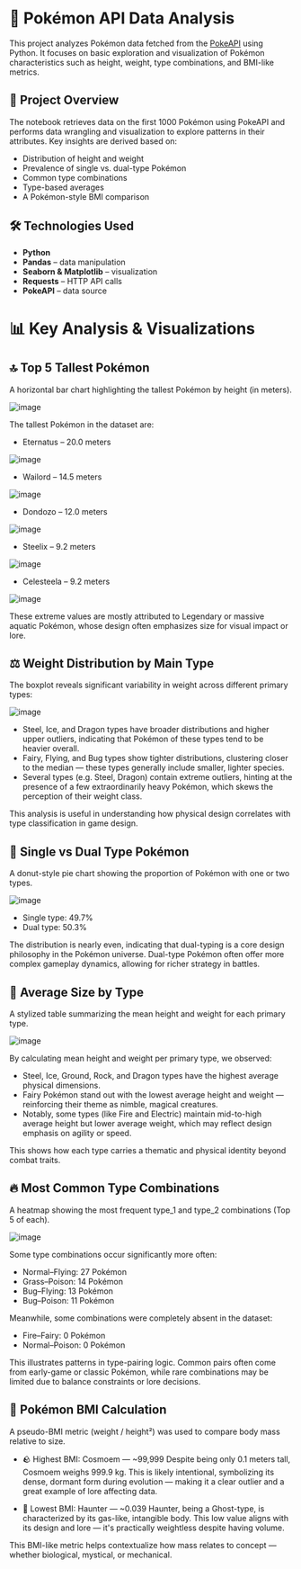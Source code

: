 # 🧬 Pokémon API Data Analysis

This project analyzes Pokémon data fetched from the [PokeAPI](https://pokeapi.co/) using Python. It focuses on basic exploration and visualization of Pokémon characteristics such as height, weight, type combinations, and BMI-like metrics.

## 🚀 Project Overview

The notebook retrieves data on the first 1000 Pokémon using PokeAPI and performs data wrangling and visualization to explore patterns in their attributes. Key insights are derived based on:

- Distribution of height and weight
- Prevalence of single vs. dual-type Pokémon
- Common type combinations
- Type-based averages
- A Pokémon-style BMI comparison

## 🛠️ Technologies Used

- **Python**
- **Pandas** – data manipulation
- **Seaborn & Matplotlib** – visualization
- **Requests** – HTTP API calls
- **PokeAPI** – data source

# 📊 Key Analysis & Visualizations

## 🔝 Top 5 Tallest Pokémon
A horizontal bar chart highlighting the tallest Pokémon by height (in meters).

![image](https://github.com/user-attachments/assets/ddb02011-fb52-4847-a43b-6a5a373ba48f)


The tallest Pokémon in the dataset are:

- Eternatus – 20.0 meters
  
![image](https://github.com/user-attachments/assets/ce3cc826-d277-4182-b6ea-28886426d3a5)

- Wailord – 14.5 meters
  
![image](https://github.com/user-attachments/assets/e3420af0-ff6a-447d-bfc6-2c0670701f79)

- Dondozo – 12.0 meters
  
![image](https://github.com/user-attachments/assets/4690023e-91f2-45eb-9487-4260ede893c6)

- Steelix – 9.2 meters
  
![image](https://github.com/user-attachments/assets/32bf7418-afef-464d-b6a6-18e46273db2f)

- Celesteela – 9.2 meters
  
![image](https://github.com/user-attachments/assets/a8fc5df0-4883-4e7c-9c21-a26940cbbd04)

These extreme values are mostly attributed to Legendary or massive aquatic Pokémon, whose design often emphasizes size for visual impact or lore.

## ⚖️ Weight Distribution by Main Type

The boxplot reveals significant variability in weight across different primary types:

![image](https://github.com/user-attachments/assets/db22b9c7-ad44-402e-98d5-0eb936a88765)


- Steel, Ice, and Dragon types have broader distributions and higher upper outliers, indicating that Pokémon of these types tend to be heavier overall.
- Fairy, Flying, and Bug types show tighter distributions, clustering closer to the median — these types generally include smaller, lighter species.
- Several types (e.g. Steel, Dragon) contain extreme outliers, hinting at the presence of a few extraordinarily heavy Pokémon, which skews the perception of their weight class.

This analysis is useful in understanding how physical design correlates with type classification in game design.

## 🔁 Single vs Dual Type Pokémon
A donut-style pie chart showing the proportion of Pokémon with one or two types.

![image](https://github.com/user-attachments/assets/d62f947e-b836-4fe7-8fbe-9950da1643d1)


- Single type: 49.7%
- Dual type: 50.3%

The distribution is nearly even, indicating that dual-typing is a core design philosophy in the Pokémon universe. Dual-type Pokémon often offer more complex gameplay dynamics, allowing for richer strategy in battles.

## 📐 Average Size by Type

A stylized table summarizing the mean height and weight for each primary type.

![image](https://github.com/user-attachments/assets/ad1e7db2-2e21-4a97-a520-720205ecb3b7)


By calculating mean height and weight per primary type, we observed:

- Steel, Ice, Ground, Rock, and Dragon types have the highest average physical dimensions.
- Fairy Pokémon stand out with the lowest average height and weight — reinforcing their theme as nimble, magical creatures.
- Notably, some types (like Fire and Electric) maintain mid-to-high average height but lower average weight, which may reflect design emphasis on agility or speed.

This shows how each type carries a thematic and physical identity beyond combat traits.

## 🔥 Most Common Type Combinations
A heatmap showing the most frequent type_1 and type_2 combinations (Top 5 of each).

![image](https://github.com/user-attachments/assets/044fc641-0563-4aa5-9063-bd365b38cbb4)


Some type combinations occur significantly more often:

- Normal–Flying: 27 Pokémon
- Grass–Poison: 14 Pokémon
- Bug–Flying: 13 Pokémon
- Bug–Poison: 11 Pokémon

Meanwhile, some combinations were completely absent in the dataset:
- Fire–Fairy: 0 Pokémon
- Normal–Poison: 0 Pokémon

This illustrates patterns in type-pairing logic. Common pairs often come from early-game or classic Pokémon, while rare combinations may be limited due to balance constraints or lore decisions.

## 🧮 Pokémon BMI Calculation
A pseudo-BMI metric (weight / height²) was used to compare body mass relative to size.

- 🪨 Highest BMI: Cosmoem — ~99,999
Despite being only 0.1 meters tall, Cosmoem weighs 999.9 kg. This is likely intentional, symbolizing its dense, dormant form during evolution — making it a clear outlier and a great example of lore affecting data.

- 👻 Lowest BMI: Haunter — ~0.039
Haunter, being a Ghost-type, is characterized by its gas-like, intangible body. This low value aligns with its design and lore — it's practically weightless despite having volume.

This BMI-like metric helps contextualize how mass relates to concept — whether biological, mystical, or mechanical.


